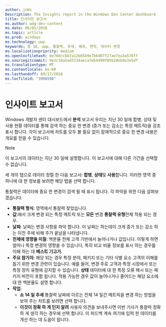 ```yaml
---
author: jnHs
Description: The Insights report in the Windows Dev Center dashboard
title: 인사이트 보고서
ms.author: wdg-dev-content
ms.date: 06/01/2018
ms.topic: article
ms.prod: windows
ms.technology: uwp
keywords: 창 10, uwp, 통찰력, 추세, 예외, 변칙, 데이터 변경
ms.localizationpriority: medium
ms.openlocfilehash: be70dccbb7a12b65b9e7bbd07f27ae7ea3a578ff
ms.sourcegitcommit: 9e2c34a5ed3134aeca7eb9490f05b20eb9a3e5df
ms.translationtype: MT
ms.contentlocale: ko-KR
ms.lasthandoff: 09/17/2018
ms.locfileid: "3986598"
---
```

# <a name="insights-report"></a>인사이트 보고서


Windows 개발자 센터 대시보드에서 **분석** 보고서 우리는 지난 30 일에 합병, 상태 및 사용 현황 데이터를 통해 검색 하는 중요 한 변경 (증가 또는 감소는 특정 메트릭)을 강조 표시 합니다. 각이 보고서에 차트를 모두 볼 필요 없이 잠재적으로 중요 한 변경 내용은 개요를 얻을 수 있습니다.

> [!NOTE]
> 이 보고서의 데이터는 지난 30 일에 설명합니다. 이 보고서에 대해 다른 기간을 선택할 수 없습니다.

세 개의 탭으로 데이터 정렬 한 다음 보고서: **합병**, **상태**및 **사용**합니다. 이러한 영역 중 하나에 대 한 정보를 보려면 해당 탭을 선택 합니다.

통찰력은 데이터에 중요 한 변경이 검색 될 때 표시 됩니다. 각 파악을 위한 다음 살펴보겠습니다.
- **통찰력 형식**: 영역에서 통찰력 찾았습니다.
- **값**:에서 크게 변경 되는 특정 메트릭 또는 **모든** 변경 **통찰력 유형**전체 적용 되는 경우.
- **날짜**: 날짜는 변경 사항을 파악 합니다. 이 날짜는 하는데이 크게 증가 또는 감소 하는 이전 주에 비해 주가 끝날을 나타냅니다.
- **전체에 영향을 미칠**: 백분율 전체 고객 기반에서 늘어나거나 값입니다. 이렇게 하면 얼마나 특정 변경의 영향을 수 있습니다, 특히 비교 비율 정보를 표시 하는 경우를 이해 하는 데 **베스트 기고가.**
- **주요 참가자**: 해당 되는 경우 특정 분야, 패키지 또는 기타 식별 요소 고객의 이해를 돕기 위한 변경 관련이 있습니다. 예를 들어, 변경 주로 고객과 특정 시장에서 또는 특정 장치 유형에 감지할 수 있습니다. **상태** 데이터에 대 한 특정 오류 해시 또는 패키지 버전이 포함 됩니다. 적용 가능한 경우 값이 늘어나거나 줄어드는 해당 요소에 대 한 백분율도 설명 합니다.
- **작업**:
   - **쇼 14 일 추세** 통찰력 날짜에 이르는 전체 14 일간 메트릭을 변경 하는 방법을 보여 주는 차트를 보려면 선택 합니다.
   - **이것이 정확 하 게 인지 알려** 사용자 의견을 보내주시면 이번 기사가 통찰력 정확 하 게 생각 하는 경우에 선택 합니다. 이 피드백 계속 여기에 입력 한 데이터를 개선 하는 데 도움이 됩니다. 

